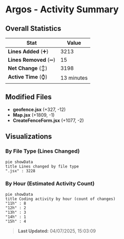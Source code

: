 # Argos - Activity Summary 

## Overall Statistics

| Stat                   | Value                                                             |
| ---------------------- | ----------------------------------------------------------------- |
| **Lines Added** (➕)   | 3213                                          |
| **Lines Removed** (➖) | 15                                        |
| **Net Change** (↕)    | 3198                |
| **Active Time** (⌚)   | 13 minutes |


## Modified Files
- **geofence.jsx** (+327, -12)
- **Map.jsx** (+1809, -1)
- **CreateFenceForm.jsx** (+1077, -2)

## Visualizations

### By File Type (Lines Changed)

```mermaid
pie showData
title Lines changed by file type
".jsx" : 3228
```

### By Hour (Estimated Activity Count)

```mermaid
pie showData
title Coding activity by hour (count of changes)
"11h" : 8
"12h" : 2
"13h" : 3
"14h" : 1
"15h" : 4
```


> **Last Updated:** 04/07/2025, 15:03:09